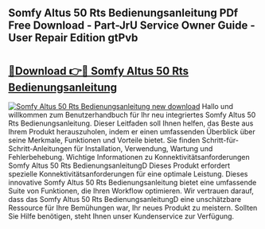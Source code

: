 ## Somfy Altus 50 Rts Bedienungsanleitung PDf Free Download - Part-JrU Service Owner Guide - User Repair Edition gtPvb

# <h2><a href="http://df4bbv5.blite.top/?on=Somfy+Altus+50+Rts+Bedienungsanleitung">🔗Download 👉🔴 Somfy Altus 50 Rts Bedienungsanleitung</a></h2>

[![Somfy Altus 50 Rts Bedienungsanleitung new download](https://i.imgur.com/lujVjoI.png)](http://df4bbv5.blite.top/?on=Somfy+Altus+50+Rts+Bedienungsanleitung)
Hallo und willkommen zum Benutzerhandbuch für Ihr neu integriertes Somfy Altus 50 Rts Bedienungsanleitung. Dieser Leitfaden soll Ihnen helfen, das Beste aus Ihrem Produkt herauszuholen, indem er einen umfassenden Überblick über seine Merkmale, Funktionen und Vorteile bietet. Sie finden Schritt-für-Schritt-Anleitungen für Installation, Verwendung, Wartung und Fehlerbehebung. Wichtige Informationen zu Konnektivitätsanforderungen Somfy Altus 50 Rts BedienungsanleitungD Dieses Produkt erfordert spezielle Konnektivitätsanforderungen für eine optimale Leistung. Dieses innovative Somfy Altus 50 Rts Bedienungsanleitung bietet eine umfassende Suite von Funktionen, die Ihren Workflow optimieren. Wir vertrauen darauf, dass das Somfy Altus 50 Rts BedienungsanleitungD eine unschätzbare Ressource für Ihre Bemühungen war, Ihr neues Produkt zu meistern. Sollten Sie Hilfe benötigen, steht Ihnen unser Kundenservice zur Verfügung.
